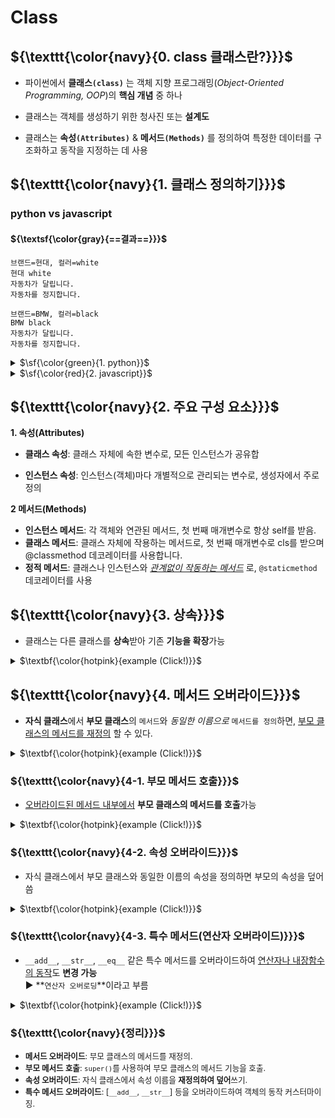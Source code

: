 # Class

## ${\texttt{\color{navy}{0. class 클래스란?}}}$

-   파이썬에서 **클래스`(class)`** 는 객체 지향 프로그래밍(_Object-Oriented Programming, OOP_)의 **핵심 개념** 중 하나

-   클래스는 객체를 생성하기 위한 청사진 또는 **설계도**

-   클래스는 **속성`(Attributes)`** & **메서드`(Methods)`** 를 정의하여 특정한 데이터를 구조화하고 동작을 지정하는 데 사용

## ${\texttt{\color{navy}{1. 클래스 정의하기}}}$

### python vs javascript

#### ${\textsf{\color{gray}{==결과==}}}$

```
브랜드=현대, 컬러=white
현대 white
자동차가 달립니다.
자동차를 정지합니다.

브랜드=BMW, 컬러=black
BMW black
자동차가 달립니다.
자동차를 정지합니다.
```

<details>
<summary> $\sf{\color{green}{1. python}}$
</summary>

```python
class Car:
    # 생성자: 객체를 생성할 때 실행되는 메소드(속성을 초기화 할 때 주로 사용)
    def __init__(self, brand, color):
        self.brand = brand
        self.color = color

    # 메소드(기능): 클래스 안에 정의하는 함수
    def stop(self):
        print('자동차를 정지합니다.')

    def run(self):
        print('자동차가 달립니다.')

    # 객체 정보 출력용 메소드
    def __str__(self):
        return f'브랜드={self.brand}, 컬러={self.color}'

# 자동차 객체 생성
car1 = Car("현대", "white") # 생성자는 객체가 실행될때 실행된다.
car2 = Car("BMW", "black")

# 자동차 메소드 실행
print(car1)
print(car1.brand, car1.color)
car1.run()
car1.stop()

print()

print(car2)
print(car2.brand, car2.color)
car2.run()
car2.stop()
```

</details>

<details>
<summary> $\sf{\color{red}{2. javascript}}$
</summary>

```javascript
// Car 클래스 정의
class Car {
    // 생성자: 객체를 초기화
    constructor(brand, color) {
        this.brand = brand // 브랜드
        this.color = color // 색상
    }

    // 메서드: 자동차 정지
    stop() {
        console.log('자동차를 정지합니다.')
    }

    // 메서드: 자동차 달리기
    run() {
        console.log('자동차가 달립니다.')
    }

    // 객체 정보 출력용 메서드
    toString() {
        return `브랜드=${this.brand}, 컬러=${this.color}`
    }
}

// 자동차 객체 생성
const car1 = new Car('현대', 'white')
const car2 = new Car('BMW', 'black')

// 자동차 메서드 실행
console.log(car1.toString())
console.log(car1.brand, car1.color)
car1.run()
car1.stop()

console.log()

console.log(car2.toString())
console.log(car2.brand, car2.color)
car2.run()
car2.stop()
```

</details>

## ${\texttt{\color{navy}{2. 주요 구성 요소}}}$

**1. 속성(Attributes)**

-   **클래스 속성**: 클래스 자체에 속한 변수로, 모든 인스턴스가 공유합

*   **인스턴스 속성**: 인스턴스(객체)마다 개별적으로 관리되는 변수로, 생성자에서 주로 정의

**2 메서드(Methods)**

-   **인스턴스 메서드**: 각 객체와 연관된 메서드, 첫 번째 매개변수로 항상 self를 받음.
-   **클래스 메서드**: 클래스 자체에 작용하는 메서드로, 첫 번째 매개변수로 cls를 받으며 @classmethod 데코레이터를 사용합니다.
-   **정적 메서드**: 클래스나 인스턴스와 <span style='text-decoration:underline; font-style:italic;'>관계없이 작동하는 메서드</span> 로, `@staticmethod` 데코레이터를 사용

## ${\texttt{\color{navy}{3. 상속}}}$

-   클래스는 다른 클래스를 **상속**받아 기존 **기능을 확장**가능

<details>
<summary> $\textbf{\color{hotpink}{example (Click!)}}$
</summary>

```python
class ParentClass:
    def parent_method(self):
        return "부모 클래스 메서드"

class ChildClass(ParentClass):
    def child_method(self):
        return "자식 클래스 메서드"

# 사용
child = ChildClass()
print(child.parent_method())  # 출력: 부모 클래스 메서드
print(child.child_method())   # 출력: 자식 클래스 메서드
```

</details>

## ${\texttt{\color{navy}{4. 메서드 오버라이드}}}$

-   **자식 클래스**에서 **부모 클래스**의 `메서드`와 _동일한 이름으로_ `메서드를 정의`하면, <span style='text-decoration:underline;'>부모 클래스의 메서드를 재정의</span> 할 수 있다.

<details>
<summary> $\textbf{\color{hotpink}{example (Click!)}}$
</summary>

```python
class Parent:
    def greet(self):
        return "안녕하세요! 저는 부모 클래스입니다."

class Child(Parent):
    def greet(self):
        return "안녕하세요! 저는 자식 클래스입니다."

# 사용
parent = Parent()
child = Child()

print(parent.greet())  # 출력: 안녕하세요! 저는 부모 클래스입니다.
print(child.greet())   # 출력: 안녕하세요! 저는 자식 클래스입니다.

```

[Child] 클래스의 `greet` 메서드는 부모 클래스의 `greet` 메서드를 **재정의(오버라이드)** 함

</details>

### ${\texttt{\color{navy}{4-1. 부모 메서드 호출}}}$

-   <span style='text-decoration:underline;'>오버라이드된 메서드 내부에서</span> **부모 클래스의 메서드를 호출**가능

<details>
<summary> $\textbf{\color{hotpink}{example (Click!)}}$
</summary>

```python
class Parent:
    def greet(self):
        return "안녕하세요! 저는 부모 클래스입니다."

class Child(Parent):
    def greet(self):
        parent_message = super().greet()  # 부모 클래스의 메서드 호출
        return f"{parent_message} 그리고 저는 자식 클래스입니다."

# 사용
child = Child()
print(child.greet())
# 출력:
# 안녕하세요! 저는 부모 클래스입니다. 그리고 저는 자식 클래스입니다.

```

`super().greet()`를 사용하여 부모 클래스의 `greet` 메서드를 호출한 뒤 자식 클래스의 메서드를 추가

-   `super().greet()` = **`{parent_message}`**: "안녕하세요! 저는 부모 클래스입니다."
-   `child.greet()`: f"**`{parent_message}`** 그리고 저는 자식 클래스입니다."

</details>

### ${\texttt{\color{navy}{4-2. 속성 오버라이드}}}$

-   자식 클래스에서 부모 클래스와 동일한 이름의 속성을 정의하면 부모의 속성을 덮어씀

<details>
<summary> $\textbf{\color{hotpink}{example (Click!)}}$
</summary>

```python
class Parent:
    message = "부모 클래스의 메시지"

class Child(Parent):
    message = "자식 클래스의 메시지"

# 사용
print(Parent.message)  # 출력: 부모 클래스의 메시지
print(Child.message)   # 출력: 자식 클래스의 메시지

```

</details>

### ${\texttt{\color{navy}{4-3. 특수 메서드(연산자 오버라이드)}}}$

-   `__add__`, `__str__`, `__eq__` 같은 특수 메서드를 오버라이드하여 <span style='text-decoration:underline;'>연산자나 내장함수의 동작</span>도 **변경 가능**\
     ▶ **`연산자 오버로딩`**이라고 부름

<details>
<summary> $\textbf{\color{hotpink}{example (Click!)}}$
</summary>

```python
class CustomNumber:
    def __init__(self, value):
        self.value = value

    def __add__(self, other):
        return self.value + other.value

# 사용
num1 = CustomNumber(10)
num2 = CustomNumber(20)

print(num1 + num2)  # 출력: 30

```

`__add__` 메서드 오버라이드 => `+`연산자의 동작의 커스터마이징

</details>

### ${\texttt{\color{navy}{정리}}}$

-   <span style='font-size:0.9em;'>**메서드 오버라이드**: 부모 클래스의 메서드를 재정의.</span>
-   <span style='font-size:0.9em;'>**부모 메서드 호출**: `super()`를 사용하여 부모 클래스의 메서드 기능을 호출.</span>
-   <span style='font-size:0.9em;'>**속성 오버라이드**: 자식 클래스에서 속성 이름을 **재정의하여 덮어**쓰기.</span>
-   <span style='font-size:0.9em;'>**특수 메서드 오버라이드**: [`__add__`, `__str__`] 등을 오버라이드하여 객체의 동작 커스터마이징.</span>
